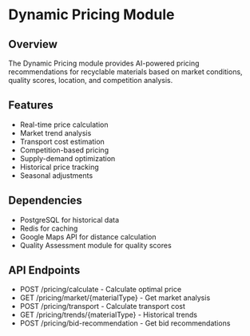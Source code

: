 # Dynamic Pricing Module

## Overview
The Dynamic Pricing module provides AI-powered pricing recommendations for recyclable materials based on market conditions, quality scores, location, and competition analysis.

## Features
- Real-time price calculation
- Market trend analysis
- Transport cost estimation
- Competition-based pricing
- Supply-demand optimization
- Historical price tracking
- Seasonal adjustments

## Dependencies
- PostgreSQL for historical data
- Redis for caching
- Google Maps API for distance calculation
- Quality Assessment module for quality scores

## API Endpoints
- POST /pricing/calculate - Calculate optimal price
- GET /pricing/market/{materialType} - Get market analysis
- POST /pricing/transport - Calculate transport cost
- GET /pricing/trends/{materialType} - Historical trends
- POST /pricing/bid-recommendation - Get bid recommendations